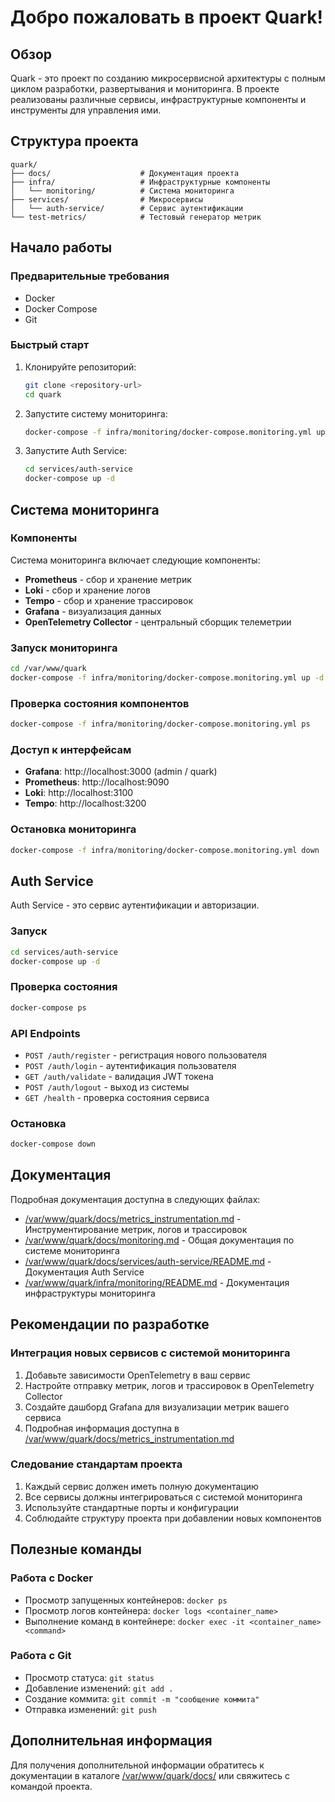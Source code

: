 # Добро пожаловать в проект Quark!

## Обзор

Quark - это проект по созданию микросервисной архитектуры с полным циклом разработки, развертывания и мониторинга. В проекте реализованы различные сервисы, инфраструктурные компоненты и инструменты для управления ими.

## Структура проекта

```
quark/
├── docs/                    # Документация проекта
├── infra/                   # Инфраструктурные компоненты
│   └── monitoring/          # Система мониторинга
├── services/                # Микросервисы
│   └── auth-service/        # Сервис аутентификации
└── test-metrics/            # Тестовый генератор метрик
```

## Начало работы

### Предварительные требования

- Docker
- Docker Compose
- Git

### Быстрый старт

1. Клонируйте репозиторий:
   ```bash
   git clone <repository-url>
   cd quark
   ```

2. Запустите систему мониторинга:
   ```bash
   docker-compose -f infra/monitoring/docker-compose.monitoring.yml up -d
   ```

3. Запустите Auth Service:
   ```bash
   cd services/auth-service
   docker-compose up -d
   ```

## Система мониторинга

### Компоненты

Система мониторинга включает следующие компоненты:

- **Prometheus** - сбор и хранение метрик
- **Loki** - сбор и хранение логов
- **Tempo** - сбор и хранение трассировок
- **Grafana** - визуализация данных
- **OpenTelemetry Collector** - центральный сборщик телеметрии

### Запуск мониторинга

```bash
cd /var/www/quark
docker-compose -f infra/monitoring/docker-compose.monitoring.yml up -d
```

### Проверка состояния компонентов

```bash
docker-compose -f infra/monitoring/docker-compose.monitoring.yml ps
```

### Доступ к интерфейсам

- **Grafana**: http://localhost:3000 (admin / quark)
- **Prometheus**: http://localhost:9090
- **Loki**: http://localhost:3100
- **Tempo**: http://localhost:3200

### Остановка мониторинга

```bash
docker-compose -f infra/monitoring/docker-compose.monitoring.yml down
```

## Auth Service

Auth Service - это сервис аутентификации и авторизации.

### Запуск

```bash
cd services/auth-service
docker-compose up -d
```

### Проверка состояния

```bash
docker-compose ps
```

### API Endpoints

- `POST /auth/register` - регистрация нового пользователя
- `POST /auth/login` - аутентификация пользователя
- `GET /auth/validate` - валидация JWT токена
- `POST /auth/logout` - выход из системы
- `GET /health` - проверка состояния сервиса

### Остановка

```bash
docker-compose down
```

## Документация

Подробная документация доступна в следующих файлах:

- [/var/www/quark/docs/metrics_instrumentation.md](file:///var/www/quark/docs/metrics_instrumentation.md) - Инструментирование метрик, логов и трассировок
- [/var/www/quark/docs/monitoring.md](file:///var/www/quark/docs/monitoring.md) - Общая документация по системе мониторинга
- [/var/www/quark/docs/services/auth-service/README.md](file:///var/www/quark/docs/services/auth-service/README.md) - Документация Auth Service
- [/var/www/quark/infra/monitoring/README.md](file:///var/www/quark/infra/monitoring/README.md) - Документация инфраструктуры мониторинга

## Рекомендации по разработке

### Интеграция новых сервисов с системой мониторинга

1. Добавьте зависимости OpenTelemetry в ваш сервис
2. Настройте отправку метрик, логов и трассировок в OpenTelemetry Collector
3. Создайте дашборд Grafana для визуализации метрик вашего сервиса
4. Подробная информация доступна в [/var/www/quark/docs/metrics_instrumentation.md](file:///var/www/quark/docs/metrics_instrumentation.md)

### Следование стандартам проекта

1. Каждый сервис должен иметь полную документацию
2. Все сервисы должны интегрироваться с системой мониторинга
3. Используйте стандартные порты и конфигурации
4. Соблюдайте структуру проекта при добавлении новых компонентов

## Полезные команды

### Работа с Docker

- Просмотр запущенных контейнеров: `docker ps`
- Просмотр логов контейнера: `docker logs <container_name>`
- Выполнение команд в контейнере: `docker exec -it <container_name> <command>`

### Работа с Git

- Просмотр статуса: `git status`
- Добавление изменений: `git add .`
- Создание коммита: `git commit -m "сообщение коммита"`
- Отправка изменений: `git push`

## Дополнительная информация

Для получения дополнительной информации обратитесь к документации в каталоге [/var/www/quark/docs/](file:///var/www/quark/docs/) или свяжитесь с командой проекта.
